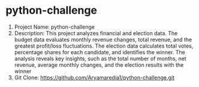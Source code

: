 # python-challenge
1. Project Name: python-challenge
2. Description: This project analyzes financial and election data. The budget data evaluates monthly revenue changes, total revenue, and the greatest profit/loss fluctuations. The election data calculates total votes, percentage shares for each candidate, and identifies the winner. The analysis reveals key insights, such as the total number of months, net revenue, average monthly changes, and the election results with the winner
3. Git Clone:
https://github.com/Aryamaredia1/python-challenge.git
